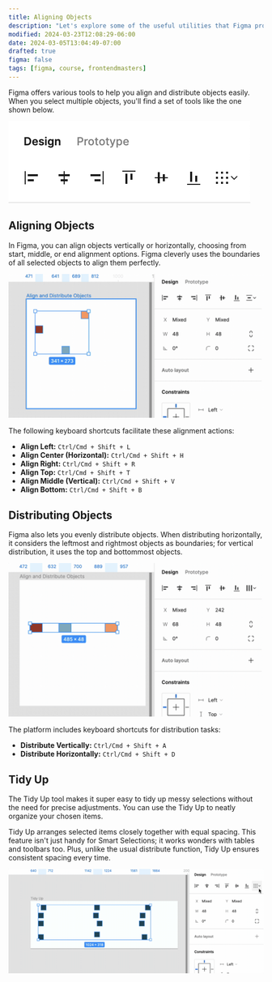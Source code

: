 ```yaml
---
title: Aligning Objects
description: "Let's explore some of the useful utilities that Figma provides to for aligning and spacing objects quickly and easily."
modified: 2024-03-23T12:08:29-06:00
date: 2024-03-05T13:04:49-07:00
drafted: true
figma: false
tags: [figma, course, frontendmasters]
---
```


Figma offers various tools to help you align and distribute objects easily. When you select multiple objects, you'll find a set of tools like the one shown below.

![Aligning and distributing objects](assets/figma-align-and-distribute-objects.png)

## Aligning Objects

In Figma, you can align objects vertically or horizontally, choosing from start, middle, or end alignment options. Figma cleverly uses the boundaries of all selected objects to align them perfectly.

![Aligning objects in Figma](assets/figma-align-objects.gif)

The following keyboard shortcuts facilitate these alignment actions:

- **Align Left:** `Ctrl/Cmd + Shift + L`
- **Align Center (Horizontal):** `Ctrl/Cmd + Shift + H`
- **Align Right:** `Ctrl/Cmd + Shift + R`
- **Align Top:** `Ctrl/Cmd + Shift + T`
- **Align Middle (Vertical):** `Ctrl/Cmd + Shift + V`
- **Align Bottom:** `Ctrl/Cmd + Shift + B`

## Distributing Objects

Figma also lets you evenly distribute objects. When distributing horizontally, it considers the leftmost and rightmost objects as boundaries; for vertical distribution, it uses the top and bottommost objects.

![Distributing objects in Figma](assets/figma-distributing-objects.gif)

The platform includes keyboard shortcuts for distribution tasks:

- **Distribute Vertically:** `Ctrl/Cmd + Shift + A`
- **Distribute Horizontally:** `Ctrl/Cmd + Shift + D`

## Tidy Up

The Tidy Up tool makes it super easy to tidy up messy selections without the need for precise adjustments. You can use the Tidy Up to neatly organize your chosen items.

Tidy Up arranges selected items closely together with equal spacing. This feature isn't just handy for Smart Selections; it works wonders with tables and toolbars too. Plus, unlike the usual distribute function, Tidy Up ensures consistent spacing every time.

![Using Tidy Up in Figma](assets/figma-tidy-up.gif)
